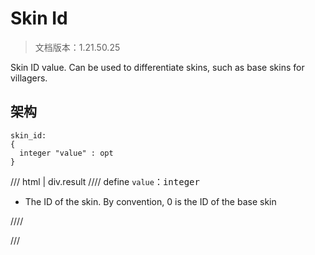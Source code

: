 # Skin Id

> 文档版本：1.21.50.25

Skin ID value. Can be used to differentiate skins, such as base skins for villagers.

## 架构

```mcschema
skin_id:
{
  integer "value" : opt
}

```

/// html | div.result
//// define
`value`：<samp>integer</samp>

- The ID of the skin. By convention, 0 is the ID of the base skin


////


///

